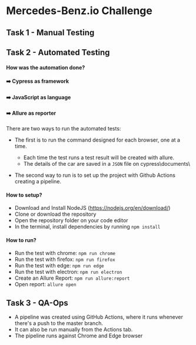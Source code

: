 # Mercedes-Benz.io Challenge

## Task 1 - Manual Testing

## Task 2 - Automated Testing

#### How was the automation done?

#### ➡️ Cypress as framework

#### ➡️ JavaScript as language

#### ➡️ Allure as reporter

There are two ways to run the automated tests:

- The first is to run the command designed for each browser, one at a time.

  - Each time the test runs a test result will be created with allure.
  - The details of the car are saved in a `JSON` file on cypress\documents\

- The second way to run is to set up the project with Github Actions creating a pipeline.

#### How to setup?

- Download and Install NodeJS (https://nodejs.org/en/download/)
- Clone or download the repository
- Open the repository folder on your code editor
- In the terminal, install dependencies by running `npm install`

#### How to run?

- Run the test with chrome: `npm run chrome`
- Run the test with firefox: `npm run firefox`
- Run the test with edge: `npm run edge`
- Run the test with electron: `npm run electron`
- Create an Allure Report: `npm run allure:report`
- Open report: `allure open`

## Task 3 - QA-Ops

- A pipeline was created using GitHub Actions, where it runs whenever there's a push to the master branch.
- It can also be run manually from the Actions tab.
- The pipeline runs against Chrome and Edge browser
